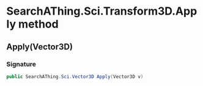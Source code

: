 # SearchAThing.Sci.Transform3D.Apply method
## Apply(Vector3D)
### Signature
```csharp
public SearchAThing.Sci.Vector3D Apply(Vector3D v)
```
